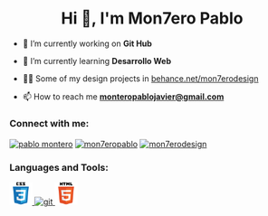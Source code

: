 <h1 align="center">Hi 👋, I'm Mon7ero Pablo</h1>

- 🔭 I’m currently working on **Git Hub**

- 🌱 I’m currently learning **Desarrollo Web**

- 👨‍💻 Some of my design projects in [behance.net/mon7erodesign](https://www.behance.net/mon7erodesign)

- 📫 How to reach me **monteropablojavier@gmail.com**

<h3 align="left">Connect with me:</h3>
<p align="left">
<a href="https://fb.com/pablo montero" target="blank"><img align="center" src="https://raw.githubusercontent.com/rahuldkjain/github-profile-readme-generator/master/src/images/icons/Social/facebook.svg" alt="pablo montero" height="30" width="40" /></a>
<a href="https://instagram.com/mon7eropablo" target="blank"><img align="center" src="https://raw.githubusercontent.com/rahuldkjain/github-profile-readme-generator/master/src/images/icons/Social/instagram.svg" alt="mon7eropablo" height="30" width="40" /></a>
<a href="https://www.behance.net/mon7erodesign" target="blank"><img align="center" src="https://raw.githubusercontent.com/rahuldkjain/github-profile-readme-generator/master/src/images/icons/Social/behance.svg" alt="mon7erodesign" height="30" width="40" /></a>
</p>

<h3 align="left">Languages and Tools:</h3>
<p align="left"> <a href="https://www.w3schools.com/css/" target="_blank" rel="noreferrer"> <img src="https://raw.githubusercontent.com/devicons/devicon/master/icons/css3/css3-original-wordmark.svg" alt="css3" width="40" height="40"/> </a> <a href="https://git-scm.com/" target="_blank" rel="noreferrer"> <img src="https://www.vectorlogo.zone/logos/git-scm/git-scm-icon.svg" alt="git" width="40" height="40"/> </a> <a href="https://www.w3.org/html/" target="_blank" rel="noreferrer"> <img src="https://raw.githubusercontent.com/devicons/devicon/master/icons/html5/html5-original-wordmark.svg" alt="html5" width="40" height="40"/> </a> </p>

